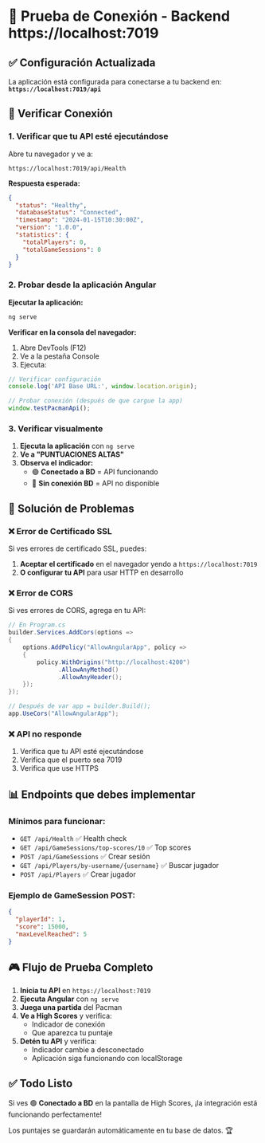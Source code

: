 # 🔗 Prueba de Conexión - Backend https://localhost:7019

## ✅ Configuración Actualizada

La aplicación está configurada para conectarse a tu backend en:
**`https://localhost:7019/api`**

## 🧪 Verificar Conexión

### 1. Verificar que tu API esté ejecutándose
Abre tu navegador y ve a:
```
https://localhost:7019/api/Health
```

**Respuesta esperada:**
```json
{
  "status": "Healthy",
  "databaseStatus": "Connected",
  "timestamp": "2024-01-15T10:30:00Z",
  "version": "1.0.0",
  "statistics": {
    "totalPlayers": 0,
    "totalGameSessions": 0
  }
}
```

### 2. Probar desde la aplicación Angular

**Ejecutar la aplicación:**
```bash
ng serve
```

**Verificar en la consola del navegador:**
1. Abre DevTools (F12)
2. Ve a la pestaña Console
3. Ejecuta:
```javascript
// Verificar configuración
console.log('API Base URL:', window.location.origin);

// Probar conexión (después de que cargue la app)
window.testPacmanApi();
```

### 3. Verificar visualmente

1. **Ejecuta la aplicación** con `ng serve`
2. **Ve a "PUNTUACIONES ALTAS"**
3. **Observa el indicador:**
   - 🟢 **Conectado a BD** = API funcionando
   - 🔴 **Sin conexión BD** = API no disponible

## 🔧 Solución de Problemas

### ❌ Error de Certificado SSL
Si ves errores de certificado SSL, puedes:

1. **Aceptar el certificado** en el navegador yendo a `https://localhost:7019`
2. **O configurar tu API** para usar HTTP en desarrollo

### ❌ Error de CORS
Si ves errores de CORS, agrega en tu API:

```csharp
// En Program.cs
builder.Services.AddCors(options =>
{
    options.AddPolicy("AllowAngularApp", policy =>
    {
        policy.WithOrigins("http://localhost:4200")
              .AllowAnyMethod()
              .AllowAnyHeader();
    });
});

// Después de var app = builder.Build();
app.UseCors("AllowAngularApp");
```

### ❌ API no responde
1. Verifica que tu API esté ejecutándose
2. Verifica que el puerto sea 7019
3. Verifica que use HTTPS

## 📊 Endpoints que debes implementar

### Mínimos para funcionar:
- `GET /api/Health` ✅ Health check
- `GET /api/GameSessions/top-scores/10` ✅ Top scores
- `POST /api/GameSessions` ✅ Crear sesión
- `GET /api/Players/by-username/{username}` ✅ Buscar jugador
- `POST /api/Players` ✅ Crear jugador

### Ejemplo de GameSession POST:
```json
{
  "playerId": 1,
  "score": 15000,
  "maxLevelReached": 5
}
```

## 🎮 Flujo de Prueba Completo

1. **Inicia tu API** en `https://localhost:7019`
2. **Ejecuta Angular** con `ng serve`
3. **Juega una partida** del Pacman
4. **Ve a High Scores** y verifica:
   - Indicador de conexión
   - Que aparezca tu puntaje
5. **Detén tu API** y verifica:
   - Indicador cambie a desconectado
   - Aplicación siga funcionando con localStorage

## ✅ Todo Listo

Si ves 🟢 **Conectado a BD** en la pantalla de High Scores, ¡la integración está funcionando perfectamente!

Los puntajes se guardarán automáticamente en tu base de datos. 🏆
